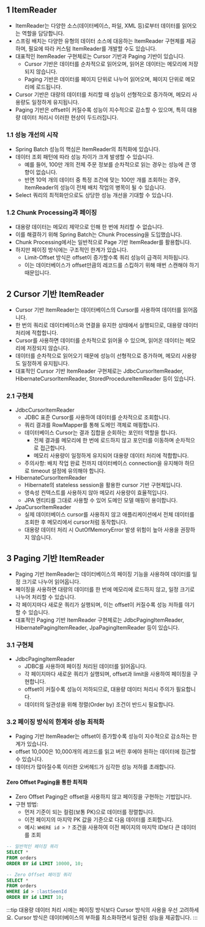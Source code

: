 ## 1 ItemReader

- ItemReader는 다양한 소스(데이터베이스, 파일, XML 등)로부터 데이터를 읽어오는 역할을 담당합니다.
- 스프링 배치는 다양한 유형의 데이터 소스에 대응하는 ItemReader 구현체를 제공하며, 필요에 따라 커스텀 ItemReader를 개발할 수도 있습니다.
- 대표적인 ItemReader 구현체로는 Cursor 기반과 Paging 기반이 있습니다.
	- Cursor 기반은 데이터를 순차적으로 읽어오며, 읽어온 데이터는 메모리에 저장되지 않습니다.
	- Paging 기반은 데이터를 페이지 단위로 나누어 읽어오며, 페이지 단위로 메모리에 로드됩니다.
- Cursor 기반은 대량의 데이터를 처리할 때 성능이 선형적으로 증가하며, 메모리 사용량도 일정하게 유지됩니다.
- Paging 기반은 offset이 커질수록 성능이 지수적으로 감소할 수 있으며, 특히 대용량 데이터 처리시 이러한 현상이 두드러집니다.

### 1.1 성능 개선의 시작

- Spring Batch 성능의 핵심은 ItemReader의 최적화에 있습니다.
- 데이터 조회 패턴에 따라 성능 차이가 크게 발생할 수 있습니다.
	- 예를 들어, 100만 개의 전체 주문 정보를 순차적으로 읽는 경우는 성능에 큰 영향이 없습니다.
	- 반면 10억 개의 데이터 중 특정 조건에 맞는 100만 개를 조회하는 경우, ItemReader의 성능이 전체 배치 작업의 병목이 될 수 있습니다.
- Select 쿼리의 최적화만으로도 상당한 성능 개선을 기대할 수 있습니다.

### 1.2 Chunk Processing과 페이징

- 대용량 데이터는 메모리 제약으로 인해 한 번에 처리할 수 없습니다.
- 이를 해결하기 위해 Spring Batch는 Chunk Processing을 도입했습니다.
- Chunk Processing에서는 일반적으로 Page 기반 ItemReader를 활용합니다.
- 하지만 페이징 방식에는 구조적인 한계가 있습니다.
	- Limit-Offset 방식은 offset이 증가할수록 쿼리 성능이 급격히 저하됩니다.
	- 이는 데이터베이스가 offset만큼의 레코드를 스킵하기 위해 매번 스캔해야 하기 때문입니다.

## 2 Cursor 기반 ItemReader

- Cursor 기반 ItemReader는 데이터베이스의 Cursor를 사용하여 데이터를 읽어옵니다.
- 한 번의 쿼리로 데이터베이스와 연결을 유지한 상태에서 실행되므로, 대용량 데이터 처리에 적합합니다.
- Cursor를 사용하면 데이터를 순차적으로 읽어올 수 있으며, 읽어온 데이터는 메모리에 저장되지 않습니다.
- 데이터를 순차적으로 읽어오기 때문에 성능이 선형적으로 증가하며, 메모리 사용량도 일정하게 유지됩니다.
- 대표적인 Cursor 기반 ItemReader 구현체로는 JdbcCursorItemReader, HibernateCursorItemReader, StoredProcedureItemReader 등이 있습니다.

### 2.1 구현체

- JdbcCursorItemReader
	- JDBC 표준 Cursor를 사용하여 데이터를 순차적으로 조회합니다.
	- 쿼리 결과를 RowMapper를 통해 도메인 객체로 매핑합니다.
	- 데이터베이스 Cursor는 결과 집합을 순회하는 포인터 역할을 합니다.
		- 전체 결과를 메모리에 한 번에 로드하지 않고 포인터를 이동하며 순차적으로 접근합니다.
		- 메모리 사용량이 일정하게 유지되어 대용량 데이터 처리에 적합합니다.
	- 주의사항: 배치 작업 완료 전까지 데이터베이스 connection을 유지해야 하므로 timeout 설정에 유의해야 합니다.
- HibernateCursorItemReader
	- Hibernate의 stateless session을 활용한 cursor 기반 구현체입니다.
	- 영속성 컨텍스트를 사용하지 않아 메모리 사용량이 효율적입니다.
	- JPA 엔티티를 그대로 사용할 수 있어 도메인 모델 매핑이 용이합니다.
- JpaCursorItemReader
	- 실제 데이터베이스 cursor를 사용하지 않고 애플리케이션에서 전체 데이터를 조회한 후 메모리에서 cursor처럼 동작합니다.
	- 대용량 데이터 처리 시 OutOfMemoryError 발생 위험이 높아 사용을 권장하지 않습니다.

## 3 Paging 기반 ItemReader

- Paging 기반 ItemReader는 데이터베이스의 페이징 기능을 사용하여 데이터를 일정 크기로 나누어 읽어옵니다.
- 페이징을 사용하면 대량의 데이터를 한 번에 메모리에 로드하지 않고, 일정 크기로 나누어 처리할 수 있습니다.
- 각 페이지마다 새로운 쿼리가 실행되며, 이는 offset이 커질수록 성능 저하를 야기할 수 있습니다.
- 대표적인 Paging 기반 ItemReader 구현체로는 JdbcPagingItemReader, HibernatePagingItemReader, JpaPagingItemReader 등이 있습니다.

### 3.1 구현체

- JdbcPagingItemReader
	- JDBC를 사용하여 페이징 처리된 데이터를 읽어옵니다.
	- 각 페이지마다 새로운 쿼리가 실행되며, offset과 limit을 사용하여 페이징을 구현합니다.
	- offset이 커질수록 성능이 저하되므로, 대용량 데이터 처리시 주의가 필요합니다.
	- 데이터의 일관성을 위해 정렬(Order by) 조건이 반드시 필요합니다.

### 3.2 페이징 방식의 한계와 성능 최적화

- Paging 기반 ItemReader는 offset이 증가할수록 성능이 지수적으로 감소하는 한계가 있습니다.
- offset 10,000은 10,000개의 레코드를 읽고 버린 후에야 원하는 데이터에 접근할 수 있습니다.
- 데이터가 많아질수록 이러한 오버헤드가 심각한 성능 저하를 초래합니다.

#### Zero Offset Paging을 통한 최적화

- Zero Offset Paging은 offset을 사용하지 않고 페이징을 구현하는 기법입니다.
- 구현 방법:
	- 먼저 기준이 되는 컬럼(보통 PK)으로 데이터를 정렬합니다.
	- 이전 페이지의 마지막 PK 값을 기준으로 다음 데이터를 조회합니다.
	- 예시: `WHERE id > ?` 조건을 사용하여 이전 페이지의 마지막 ID보다 큰 데이터를 조회

```sql
-- 일반적인 페이징 쿼리
SELECT *
FROM orders
ORDER BY id LIMIT 10000, 10;

-- Zero Offset 페이징 쿼리
SELECT *
FROM orders
WHERE id > :lastSeenId
ORDER BY id LIMIT 10;
```

:::tip
대용량 데이터 처리 시에는 페이징 방식보다 Cursor 방식의 사용을 우선 고려하세요. Cursor 방식은 데이터베이스의 부하를 최소화하면서 일관된 성능을 제공합니다.
:::

